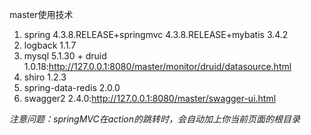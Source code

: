master使用技术
1. spring 4.3.8.RELEASE+springmvc 4.3.8.RELEASE+mybatis 3.4.2
2. logback 1.1.7
3. mysql 5.1.30 + druid 1.0.18:http://127.0.0.1:8080/master/monitor/druid/datasource.html
4. shiro 1.2.3
5. spring-data-redis 2.0.0
6. swagger2 2.4.0:http://127.0.0.1:8080/master/swagger-ui.html

*注意问题：springMVC在action的跳转时，会自动加上你当前页面的根目录*
